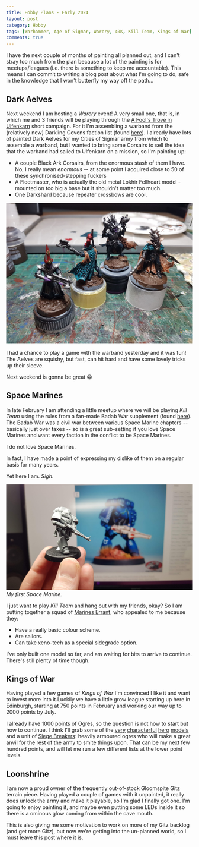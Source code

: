 ```yaml
---
title: Hobby Plans - Early 2024
layout: post
category: Hobby
tags: [Warhammer, Age of Sigmar, Warcry, 40K, Kill Team, Kings of War]
comments: true
---
```


I have the next couple of months of painting all planned out, and I can't stray too much from the plan because a lot of the painting is for meetups/leagues (i.e. there is something to keep me accountable). This means I can commit to writing a blog post about what I'm going to do, safe in the knowledge that I won't butterfly my way off the path...

<!--more-->

## Dark Aelves

Next weekend I am hosting a *Warcry* event! A very small one, that is, in which me and 3 friends will be playing through the [A Fool's Trove in Ulfenkarn](https://www.warhammer-community.com/2021/04/01/hunt-treasure-in-the-cursed-city-with-this-free-4-player-warcry-campaign/) short campaign. For it I'm assembling a warband from the (relatively new) Darkling Covens faction list (found [here](https://www.warhammer-community.com/wp-content/uploads/2022/08/x9BOHez5AqLFTMHz.pdf)). I already have lots of painted Dark Aelves for my Cities of Sigmar army from which to assemble a warband, but I wanted to bring some Corsairs to sell the idea that the warband had sailed to Ulfenkarn on a mission, so I'm painting up: 

- A couple Black Ark Corsairs, from the enormous stash of them I have. No, I really mean *enormous* -- at some point I acquired close to 50 of these synchronised-stepping fuckers
- A Fleetmaster, who is actually the old metal Lokhir Fellheart model - mounted on too big a base but it shouldn't matter too much.
- One Darkshard because repeater crossbows are cool.

![](/images/2024/01/hobby/dark-elves.jpg)

I had a chance to play a game with the warband yesterday and it was fun! The Aelves are squishy, but fast, can hit hard and have some lovely tricks up their sleeve.

Next weekend is gonna be great :grin:

## Space Marines

In late February I am attending a little meetup where we will be playing *Kill Team* using the rules from a fan-made Badab War supplement (found [here](https://ossifiedsite.wordpress.com/)). The Badab War was a civil war between various Space Marine chapters -- basically just over taxes -- so is a great sub-setting if you love Space Marines and want every faction in the conflict to be Space Marines.

I do not love Space Marines.

In fact, I have made a point of expressing my dislike of them on a regular basis for many years.

Yet here I am. *Sigh*.

![](/images/2024/01/hobby/space-marine.jpg)
*My first Space Marine.*

I just want to play *Kill Team* and hang out with my friends, okay? So I am putting together a squad of [Marines Errant](https://wh40k.lexicanum.com/wiki/Marines_Errant), who appealed to me because they:

- Have a really basic colour scheme.
- Are sailors.
- Can take xeno-tech as a special sidegrade option.

I've only built one model so far, and am waiting for bits to arrive to continue. There's still plenty of time though.

## Kings of War

Having played a few games of *Kings of War* I'm convinced I like it and want to invest more into it.Luckily we have a little grow league starting up here in Edinburgh, starting at 750 points in February and working our way up to 2000 points by July. 

I already have 1000 points of Ogres, so the question is not how to start but how to continue. I think I'll grab some of the [very](https://www.manticgames.com/kings-of-war/ogres/ogre-warlock-2021/) [characterful](https://www.manticgames.com/kings-of-war/ogres/ogre-paymaster/) [hero](https://www.manticgames.com/kings-of-war/ogres/ogre-berserker-bully/) [models](https://www.manticgames.com/kings-of-war/ogres/ogre-boomer-sergeant/) and a unit of [Siege Breakers](https://www.manticgames.com/kings-of-war/ogres/ogre-siege-breaker-horde/): heavily armoured ogres who will make a great anvil for the rest of the army to smite things upon. That can be my next few hundred points, and will let me run a few different lists at the lower point levels.

## Loonshrine

I am now a proud owner of the frequently out-of-stock Gloomspite Gitz terrain piece. Having played a couple of games with it unpainted, it really does unlock the army and make it playable, so I'm glad I finally got one. I'm going to enjoy painting it, and maybe even putting some LEDs inside it so there is a ominous glow coming from within the cave mouth.

This is also giving me some motivation to work on more of my Gitz backlog (and get more Gitz), but now we're getting into the un-planned world, so I must leave this post where it is.